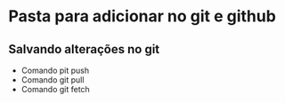 # Pasta para adicionar no git e github

## Salvando alterações no git

* Comando pit push
* Comando git pull
* Comando git fetch
